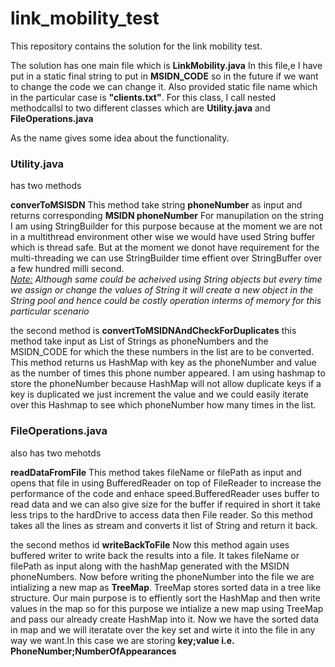 # link_mobility_test
This repository contains the solution for the link mobility test.

The solution has one main file which is <b>LinkMobility.java</b>
In this file,e I have put in a static final string to put in <b>MSIDN_CODE</b> so in the future if we want to change the code we can change it.
Also provided static file name which in the particular case is <b>"clients.txt"</b>.
For this class, I call nested methodcallsl to two different classes which are <b>Utility.java</b> and <b>FileOperations.java</b>

As the name gives some idea about the functionality.
<h3>Utility.java</h3> has two methods

<b>converToMSISDN</b>
This method take string <b>phoneNumber</b> as input and returns corresponding <b>MSIDN phoneNumber</b>
For manupilation on the string I am using StringBuilder for this purpose because at the moment we are not in a multithread environment other wise we would have used String buffer which is thread safe. But at the moment we donot have requirement for the multi-threading we can use StringBuilder time effient over StringBuffer over a few hundred milli second.
<br><i><u>Note:</u> Although same could be acheived using String objects but every time we assign or change the values of String it will create a new object in the String pool and hence could be costly operation interms of memory for this particular scenario</i><br>

the second method is <b>convertToMSIDNAndCheckForDuplicates</b>
this method take input as List of Strings as phoneNumbers and the MSIDN_CODE for which the these numbers in the list are to be converted. This method returns us HashMap with key as the phoneNumber and value as the number of times this phone number appeared. I am using hashmap to store the phoneNumber because HashMap will not allow duplicate keys if a key is duplicated we just increment the value and we could easily iterate over this Hashmap to see which phoneNumber how many times in the list.

<h3>FileOperations.java</h3> also has two mehotds

<b>readDataFromFile</b>
This method takes fileName or filePath as input and opens that file in using BufferedReader on top of FileReader to increase the performance of the code and enhace speed.BufferedReader uses buffer to read data and we can also give size for the buffer if required in short it take less trips to the hardDrive to access data then File reader.
So this method takes all the lines as stream and converts it list of String and return it back.

the second methos id <b>writeBackToFile</b>
Now this method again uses buffered writer to write back the results into a file. It takes fileName or filePath as input along with the hashMap generated with the MSIDN phoneNumbers. Now before writing the phoneNumber into the file we are intializing a new map as <b>TreeMap</b>. TreeMap stores sorted data in a tree like structure. Our main purpose is to effiently sort the HashMap and then write values in the map so for this purpose we intialize a new map using TreeMap and pass our already create HashMap into it. Now we have the sorted data in map and we will iteratate over the key set and wirte it into the file in any way we want.In this case we are storing <b>key;value i.e. PhoneNumber;NumberOfAppearances</b>
